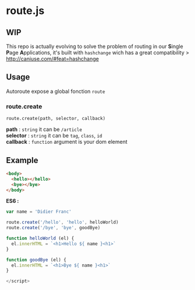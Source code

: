 # route.js

## WIP

This repo is actually evolving to solve the problem of routing in our **S**ingle **P**age **A**pplications, it's built with `hashchange` wich has a great compatibility > http://caniuse.com/#feat=hashchange

## Usage

Autoroute expose a global fonction `route`

### route.create
```
route.create(path, selector, callback)
```
**path** : `string` it can be `/article`  
**selector** : `string` it can be `tag`, `class`, `id`  
**callback** : `function` argument is your dom element  

## Example

```html
<body>
  <hello></hello>
  <bye></bye>
</body>
```

**ES6 :** 

```javascript
var name = 'Didier Franc'

route.create('/hello', 'hello', helloWorld)
route.create('/bye', 'bye', goodBye)

function helloWorld (el) {
  el.innerHTML = `<h1>Hello ${ name }<h1>`
}

function goodBye (el) {
  el.innerHTML = `<h1>Bye ${ name }<h1>`
}

</script>

```
